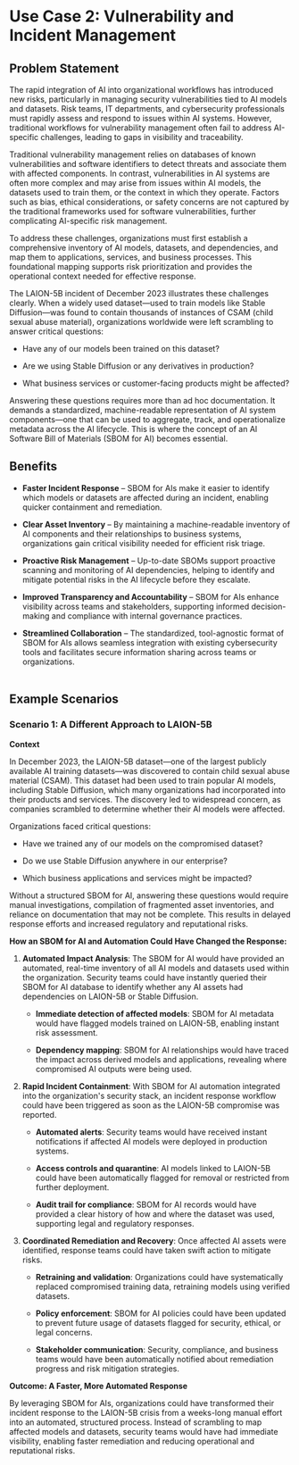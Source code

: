 # Use Case 2: Vulnerability and Incident Management

## Problem Statement

The rapid integration of AI into organizational workflows has introduced new risks, particularly in managing security vulnerabilities tied to AI models and datasets. Risk teams, IT departments, and cybersecurity professionals must rapidly assess and respond to issues within AI systems. However, traditional workflows for vulnerability management often fail to address AI-specific challenges, leading to gaps in visibility and traceability.

Traditional vulnerability management relies on databases of known vulnerabilities and software identifiers to detect threats and associate them with affected components. In contrast, vulnerabilities in AI systems are often more complex and may arise from issues within AI models, the datasets used to train them, or the context in which they operate. Factors such as bias, ethical considerations, or safety concerns are not captured by the traditional frameworks used for software vulnerabilities, further complicating AI-specific risk management.  

To address these challenges, organizations must first establish a comprehensive inventory of AI models, datasets, and dependencies, and map them to applications, services, and business processes. This foundational mapping supports risk prioritization and provides the operational context needed for effective response.

The LAION-5B incident of December 2023 illustrates these challenges clearly. When a widely used dataset—used to train models like Stable Diffusion—was found to contain thousands of instances of CSAM (child sexual abuse material), organizations worldwide were left scrambling to answer critical questions:

*   Have any of our models been trained on this dataset?

*   Are we using Stable Diffusion or any derivatives in production?

*   What business services or customer-facing products might be affected?

Answering these questions requires more than ad hoc documentation. It demands a standardized, machine-readable representation of AI system components—one that can be used to aggregate, track, and operationalize metadata across the AI lifecycle. This is where the concept of an AI Software Bill of Materials (SBOM for AI) becomes essential.

## Benefits

*   **Faster Incident Response** – SBOM for AIs make it easier to identify which models or datasets are affected during an incident, enabling quicker containment and remediation.

*   **Clear Asset Inventory** – By maintaining a machine-readable inventory of AI components and their relationships to business systems, organizations gain critical visibility needed for efficient risk triage.

*   **Proactive Risk Management** – Up-to-date SBOMs support proactive scanning and monitoring of AI dependencies, helping to identify and mitigate potential risks in the AI lifecycle before they escalate.

*   **Improved Transparency and Accountability** – SBOM for AIs enhance visibility across teams and stakeholders, supporting informed decision-making and compliance with internal governance practices.

*   **Streamlined Collaboration** – The standardized, tool-agnostic format of SBOM for AIs allows seamless integration with existing cybersecurity tools and facilitates secure information sharing across teams or organizations.
<br><br>

## Example Scenarios

### Scenario 1: A Different Approach to LAION-5B

**Context**

In December 2023, the LAION-5B dataset—one of the largest publicly available AI training datasets—was discovered to contain child sexual abuse material (CSAM). This dataset had been used to train popular AI models, including Stable Diffusion, which many organizations had incorporated into their products and services. The discovery led to widespread concern, as companies scrambled to determine whether their AI models were affected.

Organizations faced critical questions:

*   Have we trained any of our models on the compromised dataset?

*   Do we use Stable Diffusion anywhere in our enterprise?

*   Which business applications and services might be impacted?

Without a structured SBOM for AI, answering these questions would  require manual investigations, compilation of fragmented asset inventories, and reliance on documentation that may not be complete. This results in delayed response efforts and increased regulatory and reputational risks.

**How an SBOM for AI and Automation Could Have Changed the Response:**

1.  **Automated Impact Analysis**: The SBOM for AI would have provided an automated, real-time inventory of all AI models and datasets used within the organization. Security teams could have instantly queried their SBOM for AI database to identify whether any AI assets had dependencies on LAION-5B or Stable Diffusion.

    *   **Immediate detection of affected models**: SBOM for AI metadata would have flagged models trained on LAION-5B, enabling instant risk assessment.

    *   **Dependency mapping**: SBOM for AI relationships would have traced the impact across derived models and applications, revealing where compromised AI outputs were being used.

2.  **Rapid Incident Containment**: With SBOM for AI automation integrated into the organization's security stack, an incident response workflow could have been triggered as soon as the LAION-5B compromise was reported.

    *   **Automated alerts**: Security teams would have received instant notifications if affected AI models were deployed in production systems.

    *   **Access controls and quarantine**: AI models linked to LAION-5B could have been automatically flagged for removal or restricted from further deployment.

    *   **Audit trail for compliance**: SBOM for AI records would have provided a clear history of how and where the dataset was used, supporting legal and regulatory responses.

3.  **Coordinated Remediation and Recovery**: Once affected AI assets were identified, response teams could have taken swift action to mitigate risks.

    *   **Retraining and validation**: Organizations could have systematically replaced compromised training data, retraining models using verified datasets.

    *   **Policy enforcement**: SBOM for AI policies could have been updated to prevent future usage of datasets flagged for security, ethical, or legal concerns.

    *   **Stakeholder communication**: Security, compliance, and business teams would have been automatically notified about remediation progress and risk mitigation strategies.

**Outcome: A Faster, More Automated Response**

By leveraging SBOM for AIs, organizations could have transformed their incident response to the LAION-5B crisis from a weeks-long manual effort into an automated, structured process. Instead of scrambling to map affected models and datasets, security teams would have had immediate visibility, enabling faster remediation and reducing operational and reputational risks.

